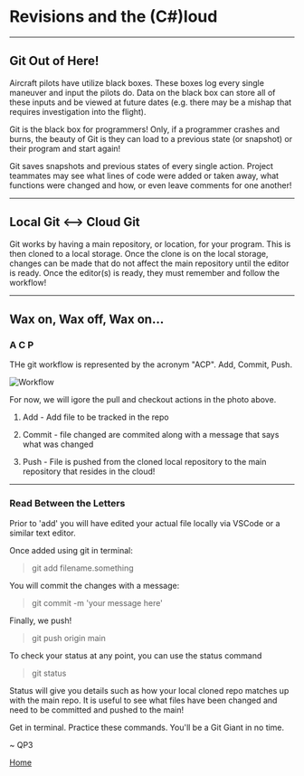 # Revisions and the (C#)loud
---
## Git Out of Here!

Aircraft pilots have utilize black boxes.  These boxes log every single maneuver and input the pilots do.  Data on the black box can store all of these inputs and be viewed at future dates (e.g. there may be a mishap that requires investigation into the flight).

Git is the black box for programmers!  Only, if a programmer crashes and burns, the beauty of Git is they can load to a previous state (or snapshot) or their program and start again!  

Git saves snapshots and previous states of every single action.  Project teammates may see what lines of code were added or taken away, what functions were changed and how, or even leave comments for one another!

---
## Local Git <--> Cloud Git

Git works by having a main repository, or location, for your program.  This is then cloned to a local storage.  Once the clone is on the local storage, changes can be made that do not affect the main repository until the editor is ready.  Once the editor(s) is ready, they must remember and follow the workflow!

---

## Wax on, Wax off, Wax on...

### A C P 
THe git workflow is represented by the acronym "ACP".  Add, Commit, Push.  

![Workflow](https://res.cloudinary.com/practicaldev/image/fetch/s--M_fHUEqA--/c_limit%2Cf_auto%2Cfl_progressive%2Cq_auto%2Cw_880/https://thepracticaldev.s3.amazonaws.com/i/128hsgntnsu9bww0y8sz.png)

For now, we will igore the pull and checkout actions in the photo above. 
1. Add - Add file to be tracked in the repo

2. Commit - file changed are commited along with a message that says what was changed

3. Push - File is pushed from the cloned local repository to the main repository that resides in the cloud!

---

### Read Between the Letters

Prior to 'add' you will have edited your actual file locally via VSCode or a similar text editor.  

Once added using git in terminal:

> git add filename.something

You will commit the changes with a message:

> git commit -m 'your message here'

Finally, we push!

>git push origin main

To check your status at any point, you can use the status command

> git status

Status will give you details such as how your local cloned repo matches up with the main repo.  It is useful to see what files have been changed and need to be committed and pushed to the main!


Get in terminal.  Practice these commands. You'll be a Git Giant in no time. 


~ QP3

[Home](README.md)